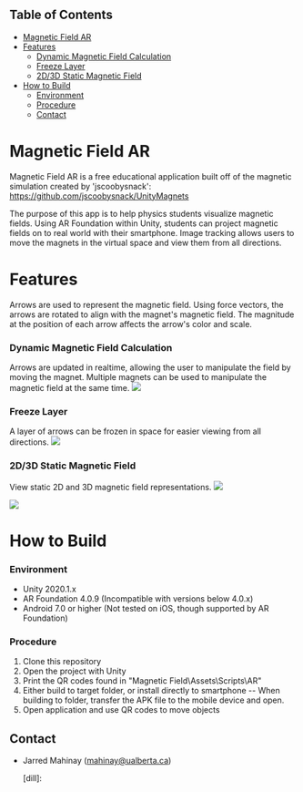## Table of Contents
- [Magnetic Field AR](#markdown-header-magnetic-field-ar)
- [Features](#markdown-header-features)
    + [Dynamic Magnetic Field Calculation](#markdown-header-dynamic-magnetic-field-calculation)
    + [Freeze Layer](#markdown-header-freeze-layer)
    + [2D/3D Static Magnetic Field](#markdown-header-2d-3d-static-magnetic-field)
- [How to Build](#markdown-header-how-to-build)
    + [Environment](#markdown-header-environment)
    + [Procedure](#markdown-header-procedure)
  * [Contact](#markdown-header-contact)

# Magnetic Field AR
Magnetic Field AR is a free educational application built off of the magnetic simulation created by 'jscoobysnack':
https://github.com/jscoobysnack/UnityMagnets

The purpose of this app is to help physics students visualize magnetic fields. Using AR Foundation within Unity, students can project magnetic fields on to real world with their smartphone. Image tracking allows users to move the magnets in the virtual space and view them from all directions. 


# Features
Arrows are used to represent the magnetic field. Using force vectors, the arrows are rotated to align with the magnet's magnetic field. The magnitude at the position of each arrow affects the arrow's color and scale. 

### Dynamic Magnetic Field Calculation
Arrows  are updated in realtime, allowing the user to manipulate the field by moving the magnet.
Multiple magnets can be used to manipulate the magnetic field at the same time. 
![](Documents/gifs/DynamicFunction.gif)  


### Freeze Layer
A layer of arrows can be frozen in space for easier viewing from all directions. 
![](Documents/gifs/FreezeFunction.gif)  


### 2D/3D Static Magnetic Field
View static 2D and 3D magnetic field representations. 
![](Documents/gifs/2DFunction.gif)  

![](Documents/gifs/3DFunction.gif)  

# How to Build
### Environment
  - Unity 2020.1.x
  - AR Foundation 4.0.9 (Incompatible with versions below 4.0.x)
  - Android 7.0 or higher (Not tested on iOS, though supported by AR Foundation)
### Procedure
1. Clone this repository
2. Open the project with Unity
3. Print the QR codes found in "Magnetic Field\Assets\Scripts\AR"
4. Either build to target folder, or install directly to smartphone
 -- When building to folder, transfer the APK file to the mobile device and open. 
5. Open application and use QR codes to move objects

## Contact
- Jarred Mahinay (mahinay@ualberta.ca)

   [dill]: 
